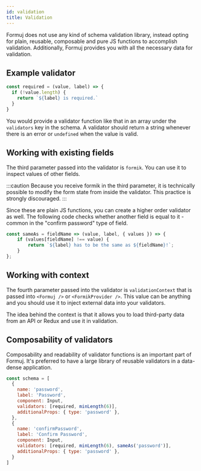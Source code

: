 ```yaml
---
id: validation
title: Validation
---
```


Formuj does not use any kind of schema validation library, instead opting for plain, reusable, composable and pure JS functions to accomplish validation. Additionally, Formuj provides you with all the necessary data for validation.

## Example validator

```js
const required = (value, label) => {
  if (!value.length) {
    return `${label} is required.`
  }
}
```

You would provide a validator function like that in an array under the `validators` key in the schema. A validator should return a string whenever there is an error or `undefined` when the value is valid.

## Working with existing fields

The third parameter passed into the validator is `formik`. You can use it to inspect values of other fields.

:::caution
Because you receive formik in the third parameter, it is technically possible to modify the form state from inside the validator. This practice is strongly discouraged.
:::

Since these are plain JS functions, you can create a higher order validator as well. The following code checks whether another field is equal to it - common in the "confirm password" type of field.

```js
const sameAs = fieldName => (value, label, { values }) => {
	if (values[fieldName] !== value) {
		return `${label} has to be the same as ${fieldName}!`;
	}
};
```

## Working with context

The fourth parameter passed into the validator is `validationContext` that is passed into `<Formuj />` or `<FormikProvider />`. This value can be anything and you should use it to inject external data into your validators.

The idea behind the context is that it allows you to load third-party data from an API or Redux and use it in validation.

## Composability of validators

Composability and readability of validator functions is an important part of Formuj. It's preferred to have a large library of reusable validators in a data-dense application.

```js {6,13}
const schema = [
  {
    name: 'password',
    label: 'Password',
    component: Input,
    validators: [required, minLength(6)],
    additionalProps: { type: 'password' },
  },
  {
    name: 'confirmPassword',
    label: 'Confirm Password',
    component: Input,
    validators: [required, minLength(6), sameAs('password')],
    additionalProps: { type: 'password' },
  }
]
```
